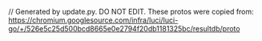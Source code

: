 // Generated by update.py. DO NOT EDIT.
These protos were copied from:
https://chromium.googlesource.com/infra/luci/luci-go/+/526e5c25d500bcd8665e0e2794f20db1181325bc/resultdb/proto
